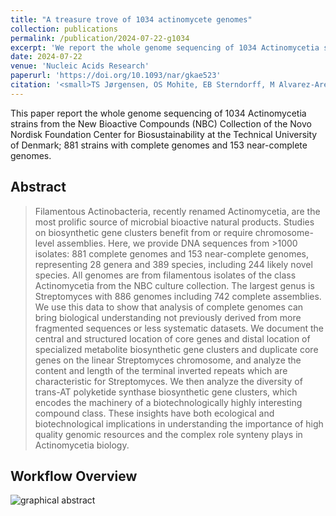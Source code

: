 ```yaml
---
title: "A treasure trove of 1034 actinomycete genomes"
collection: publications
permalink: /publication/2024-07-22-g1034
excerpt: 'We report the whole genome sequencing of 1034 Actinomycetia strains from the New Bioactive Compounds (NBC) Collection of the Novo Nordisk Foundation Center for Biosustainability at the Technical University of Denmark; 881 strains with complete genomes and 153 near-complete genomes.'
date: 2024-07-22
venue: 'Nucleic Acids Research'
paperurl: 'https://doi.org/10.1093/nar/gkae523'
citation: '<small>TS Jørgensen, OS Mohite, EB Sterndorff, M Alvarez-Arevalo, K Blin, TJ Booth, P Charusanti, D Faurdal, TØ Hansen, **M Nuhamunada**, A Mourched, BØ Palsson, T Weber, A treasure trove of 1034 actinomycete genomes, Nucleic Acids Research, Volume 52, Issue 13, 22 July 2024, Pages 7487–7503.</small>'
---
```


This paper report the whole genome sequencing of 1034 Actinomycetia strains from the New Bioactive Compounds (NBC) Collection of the Novo Nordisk Foundation Center for Biosustainability at the Technical University of Denmark; 881 strains with complete genomes and 153 near-complete genomes.

## Abstract

> Filamentous Actinobacteria, recently renamed Actinomycetia, are the most prolific source of microbial bioactive natural products. Studies on biosynthetic gene clusters benefit from or require chromosome-level assemblies. Here, we provide DNA sequences from >1000 isolates: 881 complete genomes and 153 near-complete genomes, representing 28 genera and 389 species, including 244 likely novel species. All genomes are from filamentous isolates of the class Actinomycetia from the NBC culture collection. The largest genus is Streptomyces with 886 genomes including 742 complete assemblies. We use this data to show that analysis of complete genomes can bring biological understanding not previously derived from more fragmented sequences or less systematic datasets. We document the central and structured location of core genes and distal location of specialized metabolite biosynthetic gene clusters and duplicate core genes on the linear Streptomyces chromosome, and analyze the content and length of the terminal inverted repeats which are characteristic for Streptomyces. We then analyze the diversity of trans-AT polyketide synthase biosynthetic gene clusters, which encodes the machinery of a biotechnologically highly interesting compound class. These insights have both ecological and biotechnological implications in understanding the importance of high quality genomic resources and the complex role synteny plays in Actinomycetia biology.

## Workflow Overview
![graphical abstract](https://oup.silverchair-cdn.com/oup/backfile/Content_public/Journal/nar/52/13/10.1093_nar_gkae523/1/m_gkae523figgra1.jpeg)
